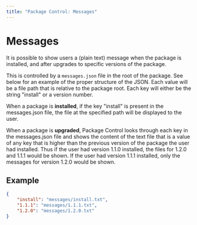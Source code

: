 ```yaml
---
title: "Package Control: Messages"
---
```


<!-- https://packagecontrol.io/docs/messaging -->
<!-- https://github.com/wbond/packagecontrol.io/blob/master/app/html/docs/messaging.html -->
<!-- https://github.com/wbond/package_control/blob/master/example-messages.json -->


# Messages

It is possible to show users a (plain text) message
when the package is installed,
and after upgrades to specific versions of the package.

This is controlled by a `messages.json` file in the root of the package.
See below for an example of the proper structure of the JSON.
Each value will be a file path that is relative to the package root.
Each key will either be the string "install" or a version number.

When a package is **installed**,
if the key "install" is present in the messages.json file,
the file at the specified path will be displayed to the user.

When a package is **upgraded**,
Package Control looks through each key in the messages.json file
and shows the content of the text file that is a value of any key
that is higher than the previous version of the package the user had installed.
Thus if the user had version 1.1.0 installed,
the files for 1.2.0 and 1.1.1 would be shown.
If the user had version 1.1.1 installed,
only the messages for version 1.2.0 would be shown.


## Example

```json
{
	"install": "messages/install.txt",
	"1.1.1": "messages/1.1.1.txt",
	"1.2.0": "messages/1.2.0.txt"
}
```
